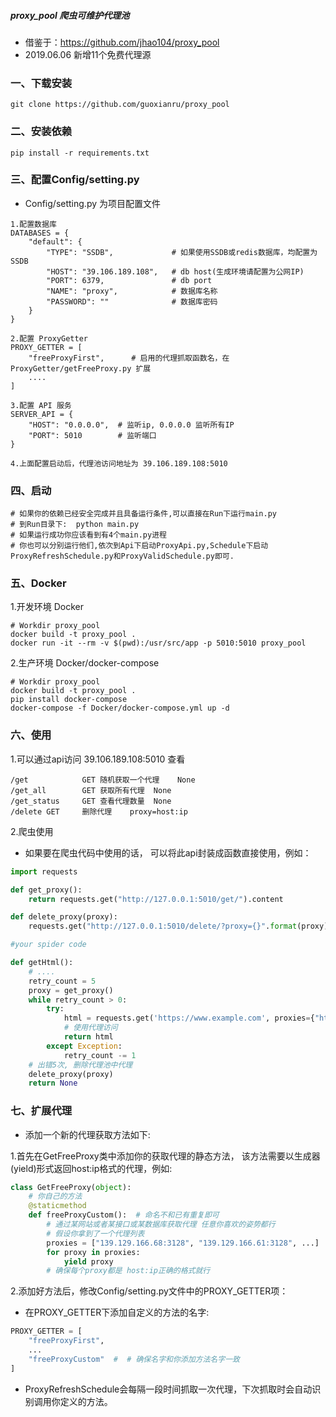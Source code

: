 ##### proxy_pool 爬虫可维护代理池


* 借鉴于：https://github.com/jhao104/proxy_pool
* 2019.06.06 新增11个免费代理源


### 一、下载安装
```shell
git clone https://github.com/guoxianru/proxy_pool
```

### 二、安装依赖
```shell
pip install -r requirements.txt
```

### 三、配置Config/setting.py
* Config/setting.py 为项目配置文件
```shell
1.配置数据库
DATABASES = {
    "default": {
        "TYPE": "SSDB",             # 如果使用SSDB或redis数据库，均配置为SSDB
        "HOST": "39.106.189.108",   # db host(生成环境请配置为公网IP)
        "PORT": 6379,               # db port
        "NAME": "proxy",            # 数据库名称
        "PASSWORD": ""              # 数据库密码
    }
}

2.配置 ProxyGetter
PROXY_GETTER = [
    "freeProxyFirst",      # 启用的代理抓取函数名，在 ProxyGetter/getFreeProxy.py 扩展
    ....
]

3.配置 API 服务
SERVER_API = {
    "HOST": "0.0.0.0",  # 监听ip, 0.0.0.0 监听所有IP
    "PORT": 5010        # 监听端口
}

4.上面配置启动后，代理池访问地址为 39.106.189.108:5010
```

### 四、启动
```shell
# 如果你的依赖已经安全完成并且具备运行条件,可以直接在Run下运行main.py
# 到Run目录下:  python main.py
# 如果运行成功你应该看到有4个main.py进程
# 你也可以分别运行他们,依次到Api下启动ProxyApi.py,Schedule下启动ProxyRefreshSchedule.py和ProxyValidSchedule.py即可.
```

### 五、Docker

1.开发环境 Docker
```shell
# Workdir proxy_pool
docker build -t proxy_pool .
docker run -it --rm -v $(pwd):/usr/src/app -p 5010:5010 proxy_pool
```
2.生产环境 Docker/docker-compose
```shell
# Workdir proxy_pool
docker build -t proxy_pool .
pip install docker-compose
docker-compose -f Docker/docker-compose.yml up -d
```

### 六、使用

1.可以通过api访问 39.106.189.108:5010 查看
```shell
/get	        GET	随机获取一个代理	None
/get_all	    GET	获取所有代理	None
/get_status	    GET	查看代理数量	None
/delete	GET	    删除代理	proxy=host:ip
```

2.爬虫使用
* 如果要在爬虫代码中使用的话， 可以将此api封装成函数直接使用，例如：
```python
import requests

def get_proxy():
    return requests.get("http://127.0.0.1:5010/get/").content

def delete_proxy(proxy):
    requests.get("http://127.0.0.1:5010/delete/?proxy={}".format(proxy))

#your spider code

def getHtml():
    # ....
    retry_count = 5
    proxy = get_proxy()
    while retry_count > 0:
        try:
            html = requests.get('https://www.example.com', proxies={"http": "http://{}".format(proxy)})
            # 使用代理访问
            return html
        except Exception:
            retry_count -= 1
    # 出错5次, 删除代理池中代理
    delete_proxy(proxy)
    return None
```

### 七、扩展代理
* 添加一个新的代理获取方法如下:

1.首先在GetFreeProxy类中添加你的获取代理的静态方法， 该方法需要以生成器(yield)形式返回host:ip格式的代理，例如:
```python
class GetFreeProxy(object):
    # 你自己的方法
    @staticmethod
    def freeProxyCustom():  # 命名不和已有重复即可
        # 通过某网站或者某接口或某数据库获取代理 任意你喜欢的姿势都行
        # 假设你拿到了一个代理列表
        proxies = ["139.129.166.68:3128", "139.129.166.61:3128", ...]
        for proxy in proxies:
            yield proxy
        # 确保每个proxy都是 host:ip正确的格式就行
```

2.添加好方法后，修改Config/setting.py文件中的PROXY_GETTER项：
* 在PROXY_GETTER下添加自定义的方法的名字:
```python
PROXY_GETTER = [
    "freeProxyFirst",
    ...
    "freeProxyCustom"  #  # 确保名字和你添加方法名字一致
]
```
* ProxyRefreshSchedule会每隔一段时间抓取一次代理，下次抓取时会自动识别调用你定义的方法。